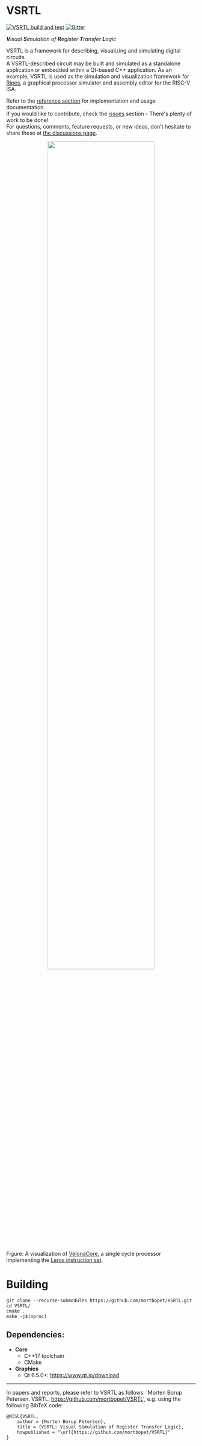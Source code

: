 # VSRTL
[![VSRTL build and test](https://github.com/mortbopet/VSRTL/actions/workflows/build-and-test.yml/badge.svg?branch=master)](https://github.com/mortbopet/VSRTL/actions/workflows/build-and-test.yml)
[![Gitter](https://badges.gitter.im/Ripes-VSRTL/VSRTL.svg)](https://gitter.im/Ripes-VSRTL/)

***V**isual **S**imulation of **R**egister **T**ransfer **L**ogic*

VSRTL is a framework for describing, visualizing and simulating digital circuits.  
A VSRTL-described circuit may be built and simulated as a standalone application or embedded within a Qt-based C++ application. As an example, VSRTL is used as the simulation and visualization framework for [Ripes](https://github.com/mortbopet/Ripes), a graphical processor simulator and assembly editor for the RISC-V ISA.

Refer to the [reference section](docs/README.md) for implementation and usage documentation.  
If you would like to contribute, check the [issues](https://github.com/mortbopet/vsrtl/issues) section - There's plenty of work to be done!  
For questions, comments, feature requests, or new ideas, don't hesitate to share these at [the discussions page](https://github.com/mortbopet/VSRTL/discussions).

<p align="center">
  <img src="https://github.com/mortbopet/vsrtl/blob/master/resources/gif1.gif?raw=true" width=75%/>
</p>

Figure: A visualization of [VelonaCore](https://github.com/mortbopet/VelonaCore), a single cycle processor implementing the [Leros instruction set](https://leros-dev.github.io).

# Building
```
git clone --recurse-submodules https://github.com/mortbopet/VSRTL.git
cd VSRTL/
cmake .
make -j$(nproc)
```

## Dependencies:
* **Core**
  * C++17 toolchain
  * CMake
* **Graphics**
  * Qt 6.5.0+: https://www.qt.io/download

---
In papers and reports, please refer to VSRTL as follows: 'Morten Borup Petersen. VSRTL. https://github.com/mortbopet/VSRTL', e.g. using the following BibTeX code:
```
@MISC{VSRTL,
	author = {Morten Borup Petersen},
	title = {VSRTL: Visual Simulation of Register Transfer Logic},
	howpublished = "\url{https://github.com/mortbopet/VSRTL}"
}
```
